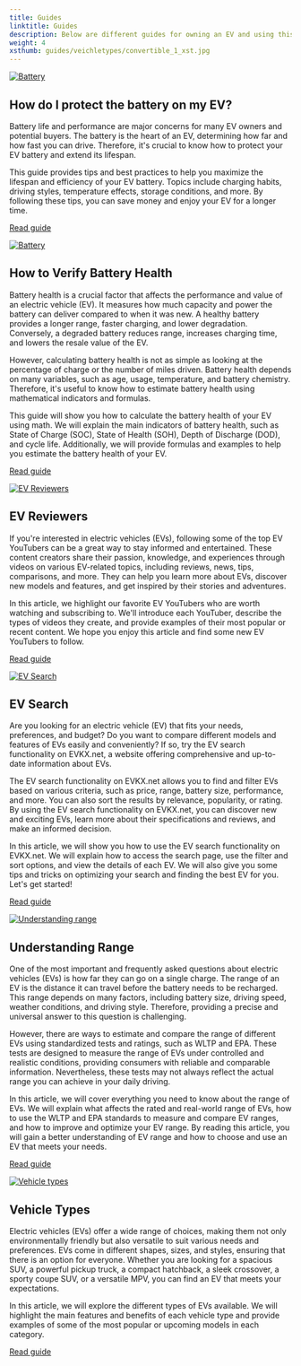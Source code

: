 ```yaml
---
title: Guides
linktitle: Guides
description: Below are different guides for owning an EV and using this site.
weight: 4
xsthumb: guides/veichletypes/convertible_1_xst.jpg
---
```

<!-- markdownlint-disable MD033 -->

<div class="container shadow p-3 mb-5 bg-body-tertiary rounded border">

<a href="protectingbattery">
    <img src="https://media.evkx.net/multimedia/technology/battery/cell/bladebattery_st.jpg" alt="Battery" title="Battery" class="img-fluid mb-2">
</a>

## How do I protect the battery on my EV?

Battery life and performance are major concerns for many EV owners and potential buyers. The battery is the heart of an EV, determining how far and how fast you can drive. Therefore, it's crucial to know how to protect your EV battery and extend its lifespan.

This guide provides tips and best practices to help you maximize the lifespan and efficiency of your EV battery. Topics include charging habits, driving styles, temperature effects, storage conditions, and more. By following these tips, you can save money and enjoy your EV for a longer time.

<a href="protectingbattery/" class="btn btn-outline-primary" role="button">Read guide</a>

</div>
<div class="container shadow p-3 mb-5 bg-body-tertiary rounded border">

<a href="checkingbatteryhealth">
    <img src="https://media.evkx.net/multimedia/guides/checkingbatteryhealth/graph1_st.jpg" alt="Battery" title="Battery" class="img-fluid mb-2">
</a>

## How to Verify Battery Health

Battery health is a crucial factor that affects the performance and value of an electric vehicle (EV). It measures how much capacity and power the battery can deliver compared to when it was new. A healthy battery provides a longer range, faster charging, and lower degradation. Conversely, a degraded battery reduces range, increases charging time, and lowers the resale value of the EV.

However, calculating battery health is not as simple as looking at the percentage of charge or the number of miles driven. Battery health depends on many variables, such as age, usage, temperature, and battery chemistry. Therefore, it's useful to know how to estimate battery health using mathematical indicators and formulas.

This guide will show you how to calculate the battery health of your EV using math. We will explain the main indicators of battery health, such as State of Charge (SOC), State of Health (SOH), Depth of Discharge (DOD), and cycle life. Additionally, we will provide formulas and examples to help you estimate the battery health of your EV.

<a href="checkingbatteryhealth/" class="btn btn-outline-primary" role="button">Read guide</a>

</div>
<div class="container shadow p-3 mb-5 bg-body-tertiary rounded border">

<a href="evreviewers">
    <img src="https://media.evkx.net/multimedia/guides/evreviewers/bjornyland_st.jpg" alt="EV Reviewers" title="EV Reviewers" class="img-fluid mb-2">
</a>

## EV Reviewers

If you're interested in electric vehicles (EVs), following some of the top EV YouTubers can be a great way to stay informed and entertained. These content creators share their passion, knowledge, and experiences through videos on various EV-related topics, including reviews, news, tips, comparisons, and more. They can help you learn more about EVs, discover new models and features, and get inspired by their stories and adventures.

In this article, we highlight our favorite EV YouTubers who are worth watching and subscribing to. We'll introduce each YouTuber, describe the types of videos they create, and provide examples of their most popular or recent content. We hope you enjoy this article and find some new EV YouTubers to follow.

<a href="evreviewers/" class="btn btn-outline-primary" role="button">Read guide</a>

</div>
<div class="container shadow p-3 mb-5 bg-body-tertiary rounded border">

<a href="evsearch">
    <img src="https://media.evkx.net/multimedia/guides/evsearch/search_1_st.jpg" alt="EV Search" title="EV Search" class="img-fluid mb-2">
</a>

## EV Search

Are you looking for an electric vehicle (EV) that fits your needs, preferences, and budget? Do you want to compare different models and features of EVs easily and conveniently? If so, try the EV search functionality on EVKX.net, a website offering comprehensive and up-to-date information about EVs.

The EV search functionality on EVKX.net allows you to find and filter EVs based on various criteria, such as price, range, battery size, performance, and more. You can also sort the results by relevance, popularity, or rating. By using the EV search functionality on EVKX.net, you can discover new and exciting EVs, learn more about their specifications and reviews, and make an informed decision.

In this article, we will show you how to use the EV search functionality on EVKX.net. We will explain how to access the search page, use the filter and sort options, and view the details of each EV. We will also give you some tips and tricks on optimizing your search and finding the best EV for you. Let's get started!

<a href="evsearch/" class="btn btn-outline-primary" role="button">Read guide</a>

</div>
<div class="container shadow p-3 mb-5 bg-body-tertiary rounded border">

<a href="understandingrange">
    <img src="https://media.evkx.net/multimedia/guides/understandingrange/aerodynamicdrag_st.png" alt="Understanding range" title="Understanding range" class="img-fluid mb-2">
</a>

## Understanding Range

One of the most important and frequently asked questions about electric vehicles (EVs) is how far they can go on a single charge. The range of an EV is the distance it can travel before the battery needs to be recharged. This range depends on many factors, including battery size, driving speed, weather conditions, and driving style. Therefore, providing a precise and universal answer to this question is challenging.

However, there are ways to estimate and compare the range of different EVs using standardized tests and ratings, such as WLTP and EPA. These tests are designed to measure the range of EVs under controlled and realistic conditions, providing consumers with reliable and comparable information. Nevertheless, these tests may not always reflect the actual range you can achieve in your daily driving.

In this article, we will cover everything you need to know about the range of EVs. We will explain what affects the rated and real-world range of EVs, how to use the WLTP and EPA standards to measure and compare EV ranges, and how to improve and optimize your EV range. By reading this article, you will gain a better understanding of EV range and how to choose and use an EV that meets your needs.

<a href="understandingrange/" class="btn btn-outline-primary" role="button">Read guide</a>

</div>
<div class="container shadow p-3 mb-5 bg-body-tertiary rounded border">

<a href="vehicletypes">
    <img src="https://media.evkx.net/multimedia/guides/veichletypes/convertible_1_st.jpg" alt="Vehicle types" title="Vehicle types" class="img-fluid mb-2">
</a>

## Vehicle Types

Electric vehicles (EVs) offer a wide range of choices, making them not only environmentally friendly but also versatile to suit various needs and preferences. EVs come in different shapes, sizes, and styles, ensuring that there is an option for everyone. Whether you are looking for a spacious SUV, a powerful pickup truck, a compact hatchback, a sleek crossover, a sporty coupe SUV, or a versatile MPV, you can find an EV that meets your expectations.

In this article, we will explore the different types of EVs available. We will highlight the main features and benefits of each vehicle type and provide examples of some of the most popular or upcoming models in each category.

<a href="vehicletypes/" class="btn btn-outline-primary" role="button">Read guide</a>

</div>